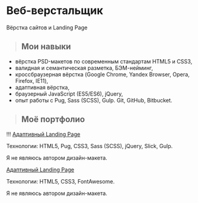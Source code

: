 # Веб-верстальщик

Вёрстка сайтов и Landing Page

> ## Мои навыки 

* вёрстка PSD-макетов по современным стандартам HTML5 и CSS3, 
* валидная и семантическая разметка, БЭМ-нейминг, 
* кроссбраузерная вёрстка (Google Chrome, Yandex Browser, Opera, Firefox, IE11), 
* адаптивная вёрстка, 
* браузерный JavaScript (ES5/ES6), jQuery,
* опыт работы с Pug, Sass (SCSS), Gulp. Git, GitHub, Bitbucket.

> ## Моё портфолио

!!! <a href="https://yuna-dvlp.github.io/yeseng/index.html" target="_blank">Адаптивный Landing Page</a>

Технологии: HTML5, Pug, CSS3, Sass (SCSS), jQuery, Slick, Gulp.

Я не являюсь автором дизайн-макета.

<a href="https://yuna-dvlp.github.io/tinyone/index.html" target="_blank">Адаптивный Landing Page</a>

Технологии: HTML5, CSS3, FontAwesome.

Я не являюсь автором дизайн-макета.
